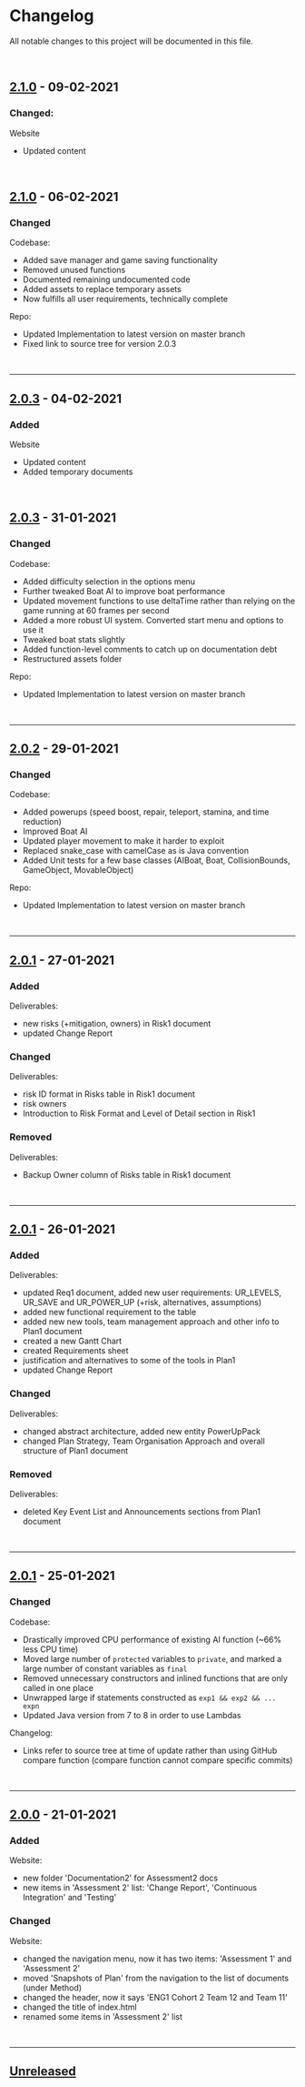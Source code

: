 # Changelog
All notable changes to this project will be documented in this file.

</br></hr>

## [2.1.0] - 09-02-2021
### Changed:
Website
- Updated content

</br></hr>

## [2.1.0] - 06-02-2021
### Changed
Codebase:
- Added save manager and game saving functionality
- Removed unused functions
- Documented remaining undocumented code
- Added assets to replace temporary assets
- Now fulfills all user requirements, technically complete

Repo:
- Updated Implementation to latest version on master branch
- Fixed link to source tree for version 2.0.3

<br><hr>

## [2.0.3] - 04-02-2021
### Added
Website
- Updated content
- Added temporary documents

</br></hr>

## [2.0.3] - 31-01-2021
### Changed
Codebase:
- Added difficulty selection in the options menu
- Further tweaked Boat AI to improve boat performance
- Updated movement functions to use deltaTime rather than relying on the game running at 60 frames per second
- Added a more robust UI system.  Converted start menu and options to use it
- Tweaked boat stats slightly
- Added function-level comments to catch up on documentation debt
- Restructured assets folder

Repo:
- Updated Implementation to latest version on master branch

<br><hr>

## [2.0.2] - 29-01-2021
### Changed
Codebase:
- Added powerups (speed boost, repair, teleport, stamina, and time reduction)
- Improved Boat AI
- Updated player movement to make it harder to exploit
- Replaced snake_case with camelCase as is Java convention
- Added Unit tests for a few base classes (AIBoat, Boat, CollisionBounds, GameObject, MovableObject)

Repo:
- Updated Implementation to latest version on master branch

<br><hr>

## [2.0.1] - 27-01-2021
### Added
Deliverables:
- new risks (+mitigation, owners) in Risk1 document
- updated Change Report

### Changed
Deliverables:
- risk ID format in Risks table in Risk1 document
- risk owners
- Introduction to Risk Format and Level of Detail section in Risk1

### Removed
Deliverables:
- Backup Owner column of Risks table in Risk1 document

<br><hr>

## [2.0.1] - 26-01-2021
### Added
Deliverables:
- updated Req1 document, added new user requirements: UR_LEVELS, UR_SAVE and UR_POWER_UP (+risk, alternatives, assumptions)
- added new functional requirement to the table
- added new new tools, team management approach and other info to Plan1 document
- created a new Gantt Chart
- created Requirements sheet
- justification and alternatives to some of the tools in Plan1
- updated Change Report

### Changed
Deliverables:
- changed abstract architecture, added new entity PowerUpPack
- changed Plan Strategy, Team Organisation Approach and overall structure of Plan1 document

### Removed
Deliverables:
- deleted Key Event List and Announcements sections from Plan1 document

<br><hr>

## [2.0.1] - 25-01-2021
### Changed
Codebase:
- Drastically improved CPU performance of existing AI function (~66% less CPU time)
- Moved large number of `protected` variables to `private`, and marked a large number of constant variables as `final`
- Removed unnecessary constructors and inlined functions that are only called in one place
- Unwrapped large if statements constructed as `exp1 && exp2 && ... expn`
- Updated Java version from 7 to 8 in order to use Lambdas

Changelog:
- Links refer to source tree at time of update rather than using GitHub compare function (compare function cannot compare specific commits)

<br><hr>

## [2.0.0] - 21-01-2021
### Added

Website:
- new folder 'Documentation2' for Assessment2 docs
- new items in 'Assessment 2' list: 'Change Report', 'Continuous Integration' and 'Testing'

### Changed

Website:
- changed the navigation menu, now it has two items: 'Assessment 1' and 'Assessment 2'
- moved 'Snapshots of Plan' from the navigation to the list of documents (under Method)
- changed the header, now it says 'ENG1 Cohort 2 Team 12 and Team 11'
- changed the title of index.html
- renamed some items in 'Assessment 2' list

<br><hr>
## [Unreleased]

<!-- Commit source tree links -->
[2.1.0]: https://github.com/ENG1-Team-11/ENG1-Team-12/tree/351855281994cdf1d7fcae2bdc0a93fa281f76be
[2.0.3]: https://github.com/ENG1-Team-11/ENG1-Team-12/tree/a22f71f0fec6ae774953c452349e6a0cfbf76e47
[2.0.2]: https://github.com/ENG1-Team-11/ENG1-Team-12/tree/ecec61cbd3cee92f1823d56f530d768ecb813fd4
[2.0.1]: https://github.com/ENG1-Team-11/ENG1-Team-12/tree/c645f195e18970556f9b6d68e353e12a454e3d93
[2.0.0]: https://github.com/ENG1-Team-11/ENG1-Team-12/tree/66afcea8025ad0b71c6617bc653de1f5f76679a8
[Unreleased]: https://github.com/wpw503/ENG1-Team-12/compare/main...ENG1-Team-11:main

